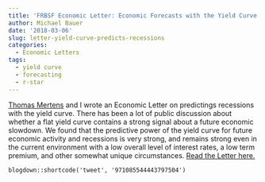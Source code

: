 ```yaml
---
title: 'FRBSF Economic Letter: Economic Forecasts with the Yield Curve'
author: Michael Bauer
date: '2018-03-06'
slug: letter-yield-curve-predicts-recessions
categories:
  - Economic Letters
tags:
  - yield curve
  - forecasting
  - r-star
---
```


[Thomas
Mertens](https://www.frbsf.org/economic-research/economists/thomas-mertens/) and
I wrote an Economic Letter on predictings recessions with the yield curve. There
has been a lot of public discussion about whether a flat yield curve contains a
strong signal about a future economic slowdown. We found that the predictive
power of the yield curve for future economic activity and recessions is very
strong, and remains strong even in the current environment with a low overall
level of interest rates, a low term premium, and other somewhat unique
circumstances. [Read the Letter here.](https://www.frbsf.org/economic-research/publications/economic-letter/2018/march/economic-forecasts-with-yield-curve/) 

```{r echo=FALSE}
blogdown::shortcode('tweet', '971085544443797504')
```
